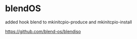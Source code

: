 
# blendOS

added hook blend to mkinitcpio-produce and mkinitcpio-install


https://github.com/blend-os/blendiso